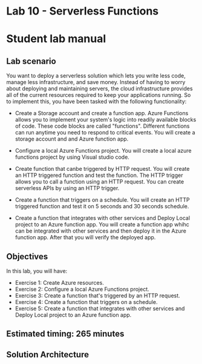 # Lab 10 - Serverless Functions

# Student lab manual

## Lab scenario

You want to deploy a serverless solution which lets you write less code, manage less infrastructure, and save money. Instead of having to worry about deploying and maintaining servers, the cloud infrastructure provides all of the current resources required to keep your applications running. So to implement this, you have been tasked with the following functionality:

- Create a Storage account and create a function app. Azure Functions allows you to implement your system's logic into readily available blocks of code. These code blocks are called "functions". Different functions can run anytime you need to respond to critical events. You will create a storage account and and Azure function app.

- Configure a local Azure Functions project. You will create a local azure functions project by using Visual studio code.

- Create function that canbe triggered by HTTP request. You will create an HTTP triggered function and test the function. The HTTP trigger allows you to call a function using an HTTP request. You can create serverless APIs by using an HTTP trigger.

- Create a function that triggers on a schedule. You will create an HTTP triggered function and test it on 5 seconds and 30 seconds schedule.

- Create a function that integrates with other services and Deploy Local project to an Azure function app. You will create a function app whihc can be integrated with other services and then deploy it in the Azure function app. After that you will verify the deployed app.

## Objectives

In this lab, you will have:

+ Exercise 1: Create Azure resources.
+ Exercise 2: Configure a local Azure Functions project.
+ Exercise 3: Create a function that's triggered by an HTTP request.
+ Exercise 4: Create a function that triggers on a schedule.
+ Exercise 5: Create a function that integrates with other services and Deploy Local project to an Azure function app.


## Estimated timing: 265 minutes
## Solution Architecture

